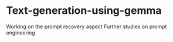 # Text-generation-using-gemma

Working on the prompt recovery aspect
Further studies on prompt engineering
